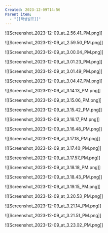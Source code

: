 ```yaml
---
Created: 2023-12-09T14:56
Parent item:
  - "[[학생발표]]"
---
```

![[Screenshot_2023-12-09_at_2.56.41_PM.png]]

![[Screenshot_2023-12-09_at_2.59.50_PM.png]]

![[Screenshot_2023-12-09_at_3.00.04_PM.png]]

![[Screenshot_2023-12-09_at_3.01.23_PM.png]]

![[Screenshot_2023-12-09_at_3.01.49_PM.png]]

![[Screenshot_2023-12-09_at_3.04.47_PM.png]]

![[Screenshot_2023-12-09_at_3.14.13_PM.png]]

![[Screenshot_2023-12-09_at_3.15.06_PM.png]]

![[Screenshot_2023-12-09_at_3.15.42_PM.png]]

![[Screenshot_2023-12-09_at_3.16.17_PM.png]]

![[Screenshot_2023-12-09_at_3.16.48_PM.png]]

![[Screenshot_2023-12-09_at_3.17.18_PM.png]]

![[Screenshot_2023-12-09_at_3.17.40_PM.png]]

![[Screenshot_2023-12-09_at_3.17.57_PM.png]]

![[Screenshot_2023-12-09_at_3.18.18_PM.png]]

![[Screenshot_2023-12-09_at_3.18.43_PM.png]]

![[Screenshot_2023-12-09_at_3.19.15_PM.png]]

![[Screenshot_2023-12-09_at_3.20.53_PM.png]]

![[Screenshot_2023-12-09_at_3.21.14_PM.png]]

![[Screenshot_2023-12-09_at_3.21.51_PM.png]]

![[Screenshot_2023-12-09_at_3.23.02_PM.png]]